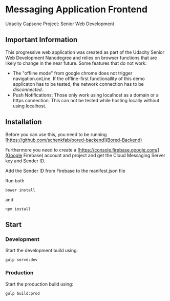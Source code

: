 # Messaging Application Frontend
Udacity Capsone Project: Senior Web Development

## Important Information
This progressive web application was created as part of the Udacity Senior Web Development Nanodegree and relies on browser functions that are likely to change in the near future. Some features that do not work:
- The "offline mode" from google chrome does not trigger navigation.onLine. If the offline-first functionallity of this demo applicaton has to be tested, the network connection has to be *disconnected*.
- Push Notifications: Those only work using localhost as a domain or a https connection. This can not be tested while hosting locally without using localhost.

## Installation
Before you can use this, you need to be running [https://github.com/schenkfab/bored-backend](Bored-Backend)

Furthermore you need to create a [https://console.firebase.google.com/](Google Firebase) account and project and get the Cloud Messaging Server key and Sender ID.

Add the Sender ID from Firebase to the manifest.json file

Run both 
```
bower install
```
and
```
npm install
```

## Start
### Development
Start the development build using:
```
gulp serve:dev
```
### Production
Start the production build using:
```
gulp build:prod
```